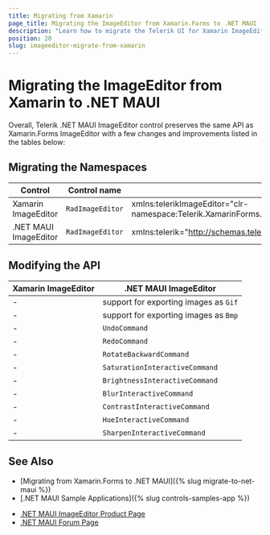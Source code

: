 ```yaml
---
title: Migrating from Xamarin
page_title: Migrating the ImageEditor from Xamarin.Forms to .NET MAUI
description: "Learn how to migrate the Telerik UI for Xamarin ImageEditor to the Telerik UI for .NET MAUI framework by updating the namespaces and the incompatible NuGet packages."
position: 20
slug: imageeditor-migrate-from-xamarin
---
```


# Migrating the ImageEditor from Xamarin to .NET MAUI

Overall, Telerik .NET MAUI ImageEditor control preserves the same API as Xamarin.Forms ImageEditor with a few changes and improvements listed in the tables below:

## Migrating the Namespaces

| Control | Control name | XAML Namespcace | C# Namespace|
| --------------- | --------------- | --------------- | --------------- |
| Xamarin ImageEditor | `RadImageEditor` | xmlns:telerikImageEditor="clr-namespace:Telerik.XamarinForms.ImageEditor;assembly=Telerik.XamarinForms.ImageEditor" | using Telerik.XamarinForms.ImageEditor; |
| .NET MAUI ImageEditor | `RadImageEditor` | xmlns:telerik="http://schemas.telerik.com/2022/xaml/maui" | using Telerik.Maui.Controls; |


## Modifying the API

| Xamarin ImageEditor | .NET MAUI ImageEditor |
| ------------- | --------------- |
| - | support for exporting images as `Gif` |
| - | support for exporting images as `Bmp` |
| - | `UndoCommand` |
| - | `RedoCommand` |
| - | `RotateBackwardCommand` |
| - | `SaturationInteractiveCommand` |
| - | `BrightnessInteractiveCommand` |
| - | `BlurInteractiveCommand` |
| - | `ContrastInteractiveCommand` |
| - | `HueInteractiveCommand` |
| - | `SharpenInteractiveCommand` |

## See Also

* [Migrating from Xamarin.Forms to .NET MAUI]({% slug migrate-to-net-maui %})
* [.NET MAUI Sample Applications]({% slug controls-samples-app %})
- [.NET MAUI ImageEditor Product Page](https://www.telerik.com/maui-ui/imageeditor)
- [.NET MAUI Forum Page](https://www.telerik.com/forums/maui?tagId=1853)
